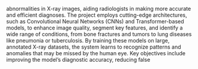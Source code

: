 abnormalities in X-ray images, aiding radiologists in making more accurate and efficient
diagnoses.
The project employs cutting-edge architectures, such as Convolutional Neural Networks
(CNNs) and Transformer-based models, to enhance image quality, segment key
features, and identify a wide range of conditions, from bone fractures and tumors to lung
diseases like pneumonia or tuberculosis. By training these models on large, annotated
X-ray datasets, the system learns to recognize patterns and anomalies that may be
missed by the human eye.
Key objectives include improving the model’s diagnostic accuracy, reducing false